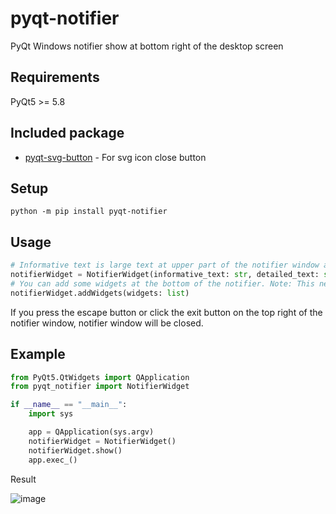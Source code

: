 # pyqt-notifier
PyQt Windows notifier show at bottom right of the desktop screen

## Requirements
PyQt5 >= 5.8

## Included package
* <a href="https://github.com/yjg30737/pyqt-svg-button.git">pyqt-svg-button</a> - For svg icon close button

## Setup
`python -m pip install pyqt-notifier`

## Usage
```python
# Informative text is large text at upper part of the notifier window and detailed text is small text at lower part.  
notifierWidget = NotifierWidget(informative_text: str, detailed_text: str)
# You can add some widgets at the bottom of the notifier. Note: This needs more tests.
notifierWidget.addWidgets(widgets: list) 
```

If you press the escape button or click the exit button on the top right of the notifier window, notifier window will be closed.

## Example
```python
from PyQt5.QtWidgets import QApplication
from pyqt_notifier import NotifierWidget

if __name__ == "__main__":
    import sys

    app = QApplication(sys.argv)
    notifierWidget = NotifierWidget()
    notifierWidget.show()
    app.exec_()
```

Result

![image](https://user-images.githubusercontent.com/55078043/158148559-8a159186-da37-4cd7-af37-d26c3f30e79f.png)
